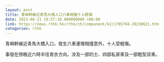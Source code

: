 ```yaml
---
layout: post
title: 青嶼幹線近青馬大橋入口六車相撞十人輕傷
date: 2023-06-21 19:57:18.000000000 +08:00
link: https://news.rthk.hk/rthk/ch/component/k2/1705794-20230621.htm
categories: rthk
---
```


青嶼幹線近青馬大橋入口，發生六車連環相撞意外，十人受輕傷。

事發在傍晚近六時半往青衣方向，涉及一部的士、四部私家車及一部輕型貨車。
